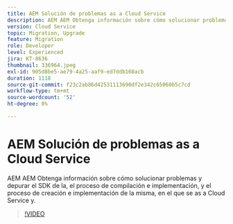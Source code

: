 ```yaml
---
title: AEM Solución de problemas as a Cloud Service
description: AEM AEM Obtenga información sobre cómo solucionar problemas y depurar el SDK de la, el proceso de compilación e implementación, y el proceso de creación e implementación de la misma, en el que se as a Cloud Service y.
version: Cloud Service
topic: Migration, Upgrade
feature: Migration
role: Developer
level: Experienced
jira: KT-8636
thumbnail: 336964.jpeg
exl-id: 905d8be5-ae79-4a25-aaf9-ed7ddb168acb
duration: 1118
source-git-commit: f23c2ab86d42531113690df2e342c65060b5c7cd
workflow-type: tm+mt
source-wordcount: '52'
ht-degree: 0%

---
```


# AEM Solución de problemas as a Cloud Service

AEM AEM Obtenga información sobre cómo solucionar problemas y depurar el SDK de la, el proceso de compilación e implementación, y el proceso de creación e implementación de la misma, en el que se as a Cloud Service y.

>[!VIDEO](https://video.tv.adobe.com/v/336964?quality=12&learn=on)

